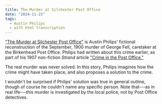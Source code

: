 ```yaml
---
title: The Murder at Silchester Post Office
date: "2024-11-23"
tags: 
  - Austin Philips
  - with html transcription
---
```


["The Murder at Silchester Post Office"](/austin-philips/murder-at-silchester-post-office/) is Austin Philips' fictional reconstruction of 
the September, 1900 murder of George Fell, caretaker at the Birkenhead Post Office. Philips had written about this crime earlier, as part of
his 1907 non-fiction *Strand* article ["Crime in the Post Office."](/austin-philips/crime-in-the-post-office/)

The real murder was never solved. In this story, Philips imagines how the crime might have taken place, and also proposes a solution to the crime. 

I wouldn't be surprised if Philips' solution was true in general outline, though of course he couldn't name any specific person. Note that---as
in real life---this murder is investigated by the local police, not by Post Office detectives.


